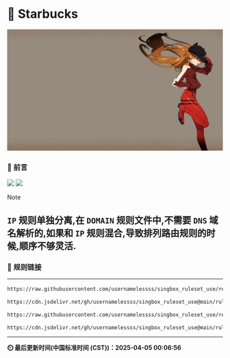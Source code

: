 
# 🧸 Starbucks
![](https://raw.githubusercontent.com/usernamelessss/picture-bed/main/images/202504042256831.jpg)
### 📣 前言
![](https://shields.io/badge/-移除重复规则-ff69b4) ![](https://shields.io/badge/-IP&nbsp;规则单独存放不与&nbsp;DOMAIN&nbsp;等混合-green)
> [!NOTE]
**`IP` 规则单独分离,在 `DOMAIN` 规则文件中,不需要 `DNS` 域名解析的,如果和 `IP` 规则混合,导致排列路由规则的时候,顺序不够灵活.**
---

###  🔗 规则链接
---

```url
https://raw.githubusercontent.com/usernamelessss/singbox_ruleset_use/refs/heads/main/rule/Starbucks/Starbucks_No_IP.json
```

```url
https://cdn.jsdelivr.net/gh/usernamelessss/singbox_ruleset_use@main/rule/Starbucks/Starbucks_No_IP.json
```

```url
https://raw.githubusercontent.com/usernamelessss/singbox_ruleset_use/refs/heads/main/rule/Starbucks/Starbucks_No_IP.srs
```

```url
https://cdn.jsdelivr.net/gh/usernamelessss/singbox_ruleset_use@main/rule/Starbucks/Starbucks_No_IP.srs
```

---
**⏲️ 最后更新时间(中国标准时间 (CST))：2025-04-05 00:06:56**